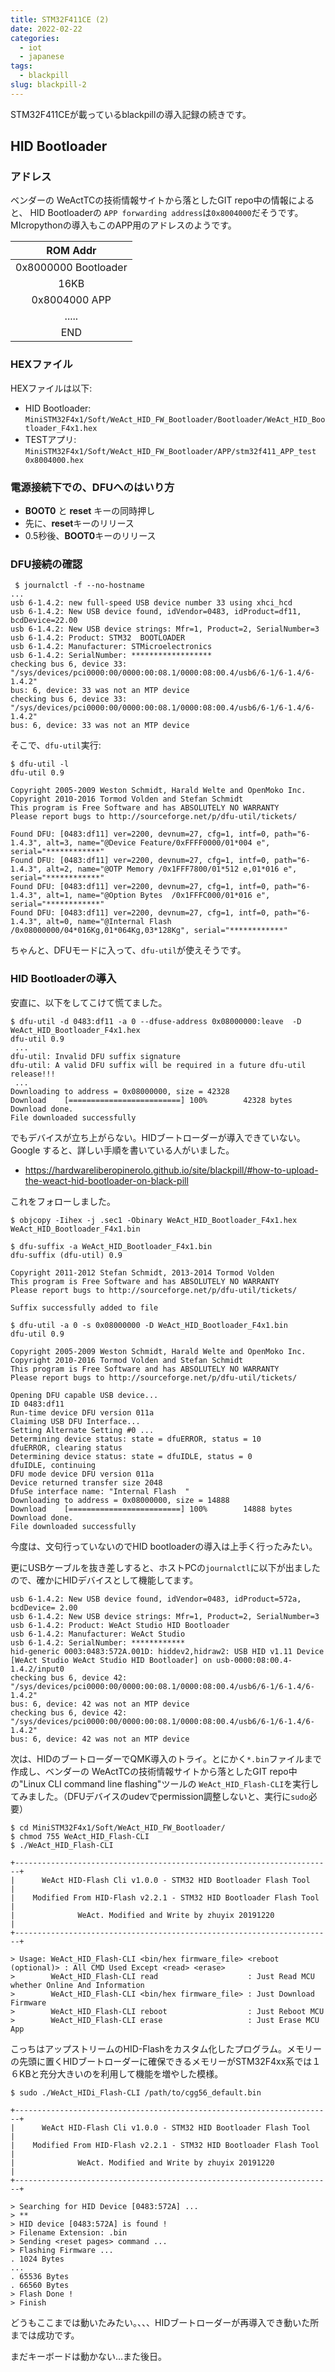```yaml
---
title: STM32F411CE (2)
date: 2022-02-22
categories:
  - iot
  - japanese
tags:
  - blackpill
slug: blackpill-2
---
```


STM32F411CEが載っているblackpillの導入記録の続きです。

## HID Bootloader

### アドレス

ベンダーの WeActTCの技術情報サイトから落としたGIT repo中の情報によると、
HID Bootloaderの `APP forwarding address`は`0x8004000`だそうです。
MIcropythonの導入もこのAPP用のアドレスのようです。

|ROM Addr|
|:--:|
|0x8000000 Bootloader|
|16KB |
|0x8004000 APP|
|..... |
|END|

### HEXファイル

HEXファイルは以下:

* HID Bootloader: `MiniSTM32F4x1/Soft/WeAct_HID_FW_Bootloader/Bootloader/WeAct_HID_Bootloader_F4x1.hex`
* TESTアプリ: `MiniSTM32F4x1/Soft/WeAct_HID_FW_Bootloader/APP/stm32f411_APP_test 0x8004000.hex`

### 電源接続下での、DFUへのはいり方

* **BOOT0** と **reset** キーの同時押し
* 先に、**reset**キーのリリース
* 0.5秒後、**BOOT0**キーのリリース

### DFU接続の確認

```
 $ journalctl -f --no-hostname
...
usb 6-1.4.2: new full-speed USB device number 33 using xhci_hcd
usb 6-1.4.2: New USB device found, idVendor=0483, idProduct=df11, bcdDevice=22.00
usb 6-1.4.2: New USB device strings: Mfr=1, Product=2, SerialNumber=3
usb 6-1.4.2: Product: STM32  BOOTLOADER
usb 6-1.4.2: Manufacturer: STMicroelectronics
usb 6-1.4.2: SerialNumber: ******************
checking bus 6, device 33: "/sys/devices/pci0000:00/0000:00:08.1/0000:08:00.4/usb6/6-1/6-1.4/6-1.4.2"
bus: 6, device: 33 was not an MTP device
checking bus 6, device 33: "/sys/devices/pci0000:00/0000:00:08.1/0000:08:00.4/usb6/6-1/6-1.4/6-1.4.2"
bus: 6, device: 33 was not an MTP device

```
そこで、`dfu-util`実行:

```
$ dfu-util -l
dfu-util 0.9

Copyright 2005-2009 Weston Schmidt, Harald Welte and OpenMoko Inc.
Copyright 2010-2016 Tormod Volden and Stefan Schmidt
This program is Free Software and has ABSOLUTELY NO WARRANTY
Please report bugs to http://sourceforge.net/p/dfu-util/tickets/

Found DFU: [0483:df11] ver=2200, devnum=27, cfg=1, intf=0, path="6-1.4.3", alt=3, name="@Device Feature/0xFFFF0000/01*004 e", serial="************"
Found DFU: [0483:df11] ver=2200, devnum=27, cfg=1, intf=0, path="6-1.4.3", alt=2, name="@OTP Memory /0x1FFF7800/01*512 e,01*016 e", serial="************"
Found DFU: [0483:df11] ver=2200, devnum=27, cfg=1, intf=0, path="6-1.4.3", alt=1, name="@Option Bytes  /0x1FFFC000/01*016 e", serial="************"
Found DFU: [0483:df11] ver=2200, devnum=27, cfg=1, intf=0, path="6-1.4.3", alt=0, name="@Internal Flash  /0x08000000/04*016Kg,01*064Kg,03*128Kg", serial="************"

```
ちゃんと、DFUモードに入って、`dfu-util`が使えそうです。

### HID Bootloaderの導入


安直に、以下をしてこけて慌てました。

```
$ dfu-util -d 0483:df11 -a 0 --dfuse-address 0x08000000:leave  -D  WeAct_HID_Bootloader_F4x1.hex
dfu-util 0.9
 ...
dfu-util: Invalid DFU suffix signature
dfu-util: A valid DFU suffix will be required in a future dfu-util release!!!
 ...
Downloading to address = 0x08000000, size = 42328
Download	[=========================] 100%        42328 bytes
Download done.
File downloaded successfully
```

でもデバイスが立ち上がらない。HIDブートローダーが導入できていない。Google すると、詳しい手順を書いている人がいました。

* https://hardwareliberopinerolo.github.io/site/blackpill/#how-to-upload-the-weact-hid-bootloader-on-black-pill

これをフォローしました。

```
$ objcopy -Iihex -j .sec1 -Obinary WeAct_HID_Bootloader_F4x1.hex WeAct_HID_Bootloader_F4x1.bin

$ dfu-suffix -a WeAct_HID_Bootloader_F4x1.bin
dfu-suffix (dfu-util) 0.9

Copyright 2011-2012 Stefan Schmidt, 2013-2014 Tormod Volden
This program is Free Software and has ABSOLUTELY NO WARRANTY
Please report bugs to http://sourceforge.net/p/dfu-util/tickets/

Suffix successfully added to file

$ dfu-util -a 0 -s 0x08000000 -D WeAct_HID_Bootloader_F4x1.bin
dfu-util 0.9

Copyright 2005-2009 Weston Schmidt, Harald Welte and OpenMoko Inc.
Copyright 2010-2016 Tormod Volden and Stefan Schmidt
This program is Free Software and has ABSOLUTELY NO WARRANTY
Please report bugs to http://sourceforge.net/p/dfu-util/tickets/

Opening DFU capable USB device...
ID 0483:df11
Run-time device DFU version 011a
Claiming USB DFU Interface...
Setting Alternate Setting #0 ...
Determining device status: state = dfuERROR, status = 10
dfuERROR, clearing status
Determining device status: state = dfuIDLE, status = 0
dfuIDLE, continuing
DFU mode device DFU version 011a
Device returned transfer size 2048
DfuSe interface name: "Internal Flash  "
Downloading to address = 0x08000000, size = 14888
Download	[=========================] 100%        14888 bytes
Download done.
File downloaded successfully
```

今度は、文句行っていないのでHID bootloaderの導入は上手く行ったみたい。

更にUSBケーブルを抜き差しすると、ホストPCの`journalctl`に以下が出ましたので、確かにHIDデバイスとして機能してます。

```
usb 6-1.4.2: New USB device found, idVendor=0483, idProduct=572a, bcdDevice= 2.00
usb 6-1.4.2: New USB device strings: Mfr=1, Product=2, SerialNumber=3
usb 6-1.4.2: Product: WeAct Studio HID Bootloader
usb 6-1.4.2: Manufacturer: WeAct Studio
usb 6-1.4.2: SerialNumber: ************
hid-generic 0003:0483:572A.001D: hiddev2,hidraw2: USB HID v1.11 Device [WeAct Studio WeAct Studio HID Bootloader] on usb-0000:08:00.4-1.4.2/input0
checking bus 6, device 42: "/sys/devices/pci0000:00/0000:00:08.1/0000:08:00.4/usb6/6-1/6-1.4/6-1.4.2"
bus: 6, device: 42 was not an MTP device
checking bus 6, device 42: "/sys/devices/pci0000:00/0000:00:08.1/0000:08:00.4/usb6/6-1/6-1.4/6-1.4.2"
bus: 6, device: 42 was not an MTP device

```

次は、HIDのブートローダーでQMK導入のトライ。とにかく`*.bin`ファイルまで作成し、ベンダーの WeActTCの技術情報サイトから落としたGIT repo中の"Linux CLI command line flashing"ツールの
`WeAct_HID_Flash-CLI`を実行してみました。（DFUデバイスのudevでpermission調整しないと、実行に`sudo`必要）

```
$ cd MiniSTM32F4x1/Soft/WeAct_HID_FW_Bootloader/
$ chmod 755 WeAct_HID_Flash-CLI
$ ./WeAct_HID_Flash-CLI

+-----------------------------------------------------------------------+
|      WeAct HID-Flash Cli v1.0.0 - STM32 HID Bootloader Flash Tool     |
|    Modified From HID-Flash v2.2.1 - STM32 HID Bootloader Flash Tool   |
|              WeAct. Modified and Write by zhuyix 20191220             |
+-----------------------------------------------------------------------+

> Usage: WeAct_HID_Flash-CLI <bin/hex firmware_file> <reboot (optional)> : All CMD Used Except <read> <erase>
>        WeAct_HID_Flash-CLI read                    : Just Read MCU whether Online And Information
>        WeAct_HID_Flash-CLI <bin/hex firmware_file> : Just Download Firmware
>        WeAct_HID_Flash-CLI reboot                  : Just Reboot MCU
>        WeAct_HID_Flash-CLI erase                   : Just Erase MCU App
```
こっちはアップストリームのHID-Flashをカスタム化したプログラム。メモリーの先頭に置くHIDブートローダーに確保できるメモリーがSTM32F4xx系では１６KBと充分大きいのを利用して機能を増やした模様。

```
$ sudo ./WeAct_HIDi_Flash-CLI /path/to/cgg56_default.bin

+-----------------------------------------------------------------------+
|      WeAct HID-Flash Cli v1.0.0 - STM32 HID Bootloader Flash Tool     |
|    Modified From HID-Flash v2.2.1 - STM32 HID Bootloader Flash Tool   |
|              WeAct. Modified and Write by zhuyix 20191220             |
+-----------------------------------------------------------------------+

> Searching for HID Device [0483:572A] ...
> **
> HID device [0483:572A] is found !
> Filename Extension: .bin
> Sending <reset pages> command ...
> Flashing Firmware ...
. 1024 Bytes
...
. 65536 Bytes
. 66560 Bytes
> Flash Done !
> Finish

```
どうもここまでは動いたみたい。、、、HIDブートローダーが再導入でき動いた所までは成功です。

まだキーボードは動かない…また後日。

<!--

RTOS導入
https://acassis.wordpress.com/2020/06/07/flashing-the-blackpill-on-linux-using-dfu-util/


-->


<!-- vim: se ai tw=79: -->

